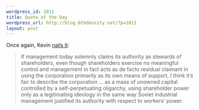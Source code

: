 ```yaml
--- 
wordpress_id: 1011
title: Quote of the Day
wordpress_url: http://blog.6thdensity.net/?p=1011
layout: post
---
```

<p>Once again, Kevin <a href="http://www.theartofthepossible.net/2008/07/24/labor-struggle-in-a-free-market/#comment-7562">nails it</a>:</p><blockquote>If management today solemnly claims its authority as stewards of shareholders, even though shareholders exercise no meaningful control and management in fact acts as de facto residual claimant in using the corporation primarily as its own means of support, I think it’s fair to describe the corporation ... as a mass of unowned capital controlled by a self-perpetuating oligarchy, using shareholder power only as a legitimating ideology in the same way Soviet industrial management justified its authority with respect to workers’ power.</blockquote>
